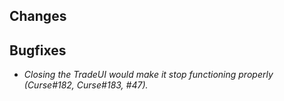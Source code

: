 ## Changes


## Bugfixes

- *Closing the TradeUI would make it stop functioning properly (Curse#182, Curse#183, #47).*

